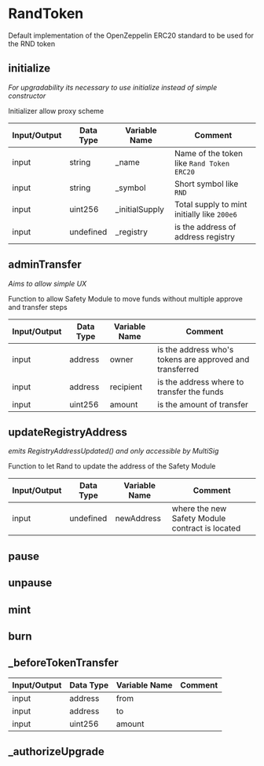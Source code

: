 # RandToken
Default implementation of the OpenZeppelin ERC20 standard to be used for the RND token
## initialize

*For upgradability its necessary to use initialize instead of simple constructor*

Initializer allow proxy scheme


|Input/Output|Data Type|Variable Name|Comment|
|----------|----------|----------|----------|
|input|string|_name|Name of the token like `Rand Token ERC20`|
|input|string|_symbol|Short symbol like `RND`|
|input|uint256|_initialSupply|Total supply to mint initially like `200e6`|
|input|undefined|_registry|is the address of address registry|

## adminTransfer

*Aims to allow simple UX*

Function to allow Safety Module to move funds without multiple approve and transfer steps


|Input/Output|Data Type|Variable Name|Comment|
|----------|----------|----------|----------|
|input|address|owner|is the address who's tokens are approved and transferred|
|input|address|recipient|is the address where to transfer the funds|
|input|uint256|amount|is the amount of transfer|

## updateRegistryAddress

*emits RegistryAddressUpdated() and only accessible by MultiSig*

Function to let Rand to update the address of the Safety Module


|Input/Output|Data Type|Variable Name|Comment|
|----------|----------|----------|----------|
|input|undefined|newAddress|where the new Safety Module contract is located|

## pause

## unpause

## mint

## burn

## _beforeTokenTransfer


|Input/Output|Data Type|Variable Name|Comment|
|----------|----------|----------|----------|
|input|address|from||
|input|address|to||
|input|uint256|amount||

## _authorizeUpgrade

